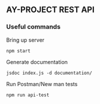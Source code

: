 ## AY-PROJECT REST API

### Useful commands

Bring up server

    npm start

Generate documentation 

    jsdoc index.js -d documentation/

Run Postman/New man tests

    npm run api-test